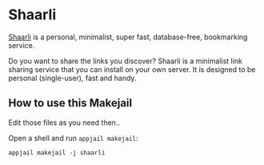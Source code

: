# Shaarli

[Shaarli](https://github.com/shaarli/Shaarli) is a personal, minimalist, super fast, database-free, bookmarking service.

Do you want to share the links you discover? Shaarli is a minimalist link sharing service that you can install on your own server. It is designed to be personal (single-user), fast and handy.

## How to use this Makejail

Edit those files as you need then..

Open a shell and run `appjail makejail`:

```
appjail makejail -j shaarli
```